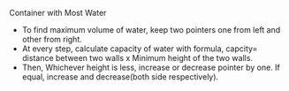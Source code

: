 Container with Most Water
​
* To find maximum volume of water, keep two pointers one from left and other from right.
* At every step, calculate capacity of water with formula, capcity= distance between two walls x Minimum height of the two walls.
* Then, Whichever height is less, increase or decrease pointer by one. If equal, increase and decrease(both side respectively).